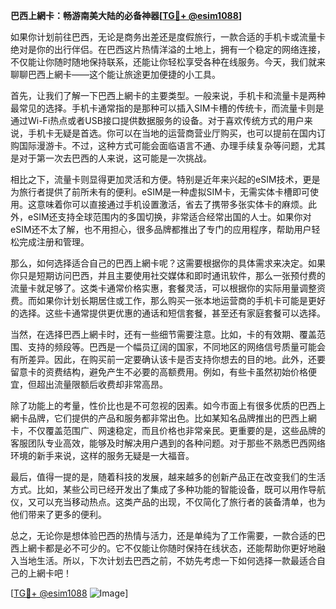 **巴西上網卡：畅游南美大陆的必备神器[[TG💪+ @esim1088](https://t.me/s/esim1088)]**

如果你计划前往巴西，无论是商务出差还是度假旅行，一款合适的手机卡或流量卡绝对是你的出行伴侣。在巴西这片热情洋溢的土地上，拥有一个稳定的网络连接，不仅能让你随时随地保持联系，还能让你轻松享受各种在线服务。今天，我们就来聊聊巴西上網卡——这个能让旅途更加便捷的小工具。

首先，让我们了解一下巴西上網卡的主要类型。一般来说，手机卡和流量卡是两种最常见的选择。手机卡通常指的是那种可以插入SIM卡槽的传统卡，而流量卡则是通过Wi-Fi热点或者USB接口提供数据服务的设备。对于喜欢传统方式的用户来说，手机卡无疑是首选。你可以在当地的运营商营业厅购买，也可以提前在国内订购国际漫游卡。不过，这种方式可能会面临语言不通、办理手续复杂等问题，尤其是对于第一次去巴西的人来说，这可能是一次挑战。

相比之下，流量卡则显得更加灵活和方便。特别是近年来兴起的eSIM技术，更是为旅行者提供了前所未有的便利。eSIM是一种虚拟SIM卡，无需实体卡槽即可使用。这意味着你可以直接通过手机设置激活，省去了携带多张实体卡的麻烦。此外，eSIM还支持全球范围内的多国切换，非常适合经常出国的人士。如果你对eSIM还不太了解，也不用担心，很多品牌都推出了专门的应用程序，帮助用户轻松完成注册和管理。

那么，如何选择适合自己的巴西上網卡呢？这需要根据你的具体需求来决定。如果你只是短期访问巴西，并且主要使用社交媒体和即时通讯软件，那么一张预付费的流量卡就足够了。这类卡通常价格实惠，套餐灵活，可以根据你的实际用量调整资费。而如果你计划长期居住或工作，那么购买一张本地运营商的手机卡可能是更好的选择。这些卡通常提供更优惠的通话和短信套餐，甚至还有家庭套餐可以选择。

当然，在选择巴西上網卡时，还有一些细节需要注意。比如，卡的有效期、覆盖范围、支持的频段等。巴西是一个幅员辽阔的国家，不同地区的网络信号质量可能会有所差异。因此，在购买前一定要确认该卡是否支持你想去的目的地。此外，还要留意卡的资费结构，避免产生不必要的高额费用。例如，有些卡虽然初始价格便宜，但超出流量限额后收费却非常高昂。

除了功能上的考量，性价比也是不可忽视的因素。如今市面上有很多优质的巴西上網卡品牌，它们提供的产品和服务都非常出色。比如某知名品牌推出的巴西上網卡，不仅覆盖范围广、网速稳定，而且价格也非常亲民。更重要的是，这些品牌的客服团队专业高效，能够及时解决用户遇到的各种问题。对于那些不熟悉巴西网络环境的新手来说，这样的服务无疑是一大福音。

最后，值得一提的是，随着科技的发展，越来越多的创新产品正在改变我们的生活方式。比如，某些公司已经开发出了集成了多种功能的智能设备，既可以用作导航仪，又可以充当移动热点。这类产品的出现，不仅简化了旅行者的装备清单，也为他们带来了更多的便利。

总之，无论你是想体验巴西的热情与活力，还是单纯为了工作需要，一款合适的巴西上網卡都是必不可少的。它不仅能让你随时保持在线状态，还能帮助你更好地融入当地生活。所以，下次计划去巴西之前，不妨先考虑一下如何选择一款最适合自己的上網卡吧！

[[TG💪+ @esim1088](https://t.me/s/esim1088) ![Image](https://i.postimg.cc/4NQfJmqS/Snipaste-2025-05-13-00-14-12.png)]